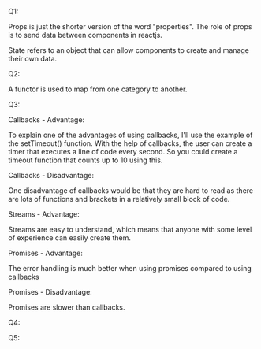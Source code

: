 Q1: 

Props is just the shorter version of the word "properties". The role of props is to send data between components in reactjs.

State refers to an object that can allow components to create and manage their own data.


Q2:

A functor is used to map from one category to another.

Q3:

Callbacks - Advantage: 

To explain one of the advantages of using callbacks, I'll use the example of the
setTimeout() function. With the help of callbacks, the user can create a timer that executes
a line of code every second. So you could create a timeout function that counts up
to 10 using this.

Callbacks - Disadvantage:

One disadvantage of callbacks would be that they are hard to read as 
there are lots of functions and brackets in a relatively small block of code.

Streams - Advantage:

Streams are easy to understand, which means that anyone with some level of experience
can easily create them.

Promises - Advantage:

The error handling is much better when using promises compared to using callbacks

Promises - Disadvantage:

Promises are slower than callbacks.

Q4:

Q5:
